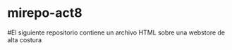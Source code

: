 # mirepo-act8
#El siguiente repositorio contiene un archivo HTML sobre una webstore de alta costura 
